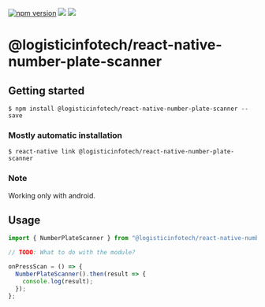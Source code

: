 <p align="left">
<a href="https://www.npmjs.com/package/@logisticinfotech/react-native-number-plate-scanner"><img alt="npm version" src="https://img.shields.io/badge/npm-v1.0.2-green.svg"></a>
<a href="https://www.npmjs.com/package/@logisticinfotech/react-native-number-plate-scanner"><img src="https://img.shields.io/badge/downloads-%3E1K-yellow.svg"></a>
<a href="https://www.npmjs.com/package/@logisticinfotech/react-native-number-plate-scanner"<><img src="https://img.shields.io/badge/license-MIT-orange.svg"></a>
</p>

# @logisticinfotech/react-native-number-plate-scanner

## Getting started

`$ npm install @logisticinfotech/react-native-number-plate-scanner --save`

### Mostly automatic installation

`$ react-native link @logisticinfotech/react-native-number-plate-scanner`

### Note

Working only with android.

## Usage

```javascript
import { NumberPlateScanner } from "@logisticinfotech/react-native-number-plate-scanner";

// TODO: What to do with the module?

onPressScan = () => {
  NumberPlateScanner().then(result => {
    console.log(result);
  });
};
```
